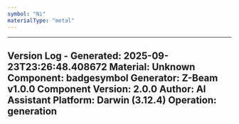 ```yaml
---
symbol: "Ni"
materialType: "metal"
---
```


---
Version Log - Generated: 2025-09-23T23:26:48.408672
Material: Unknown
Component: badgesymbol
Generator: Z-Beam v1.0.0
Component Version: 2.0.0
Author: AI Assistant
Platform: Darwin (3.12.4)
Operation: generation
---